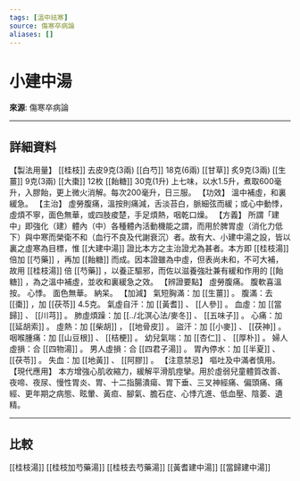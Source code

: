 ```yaml
---
tags: [溫中祛寒]
source: 傷寒卒病論
aliases: []
---
```


# 小建中湯

**來源**: 傷寒卒病論  

---

## 詳細資料
【製法用量】 [[桂枝]] 去皮9克(3兩) [[白芍]] 18克(6兩) [[甘草]] 炙9克(3兩) [[生薑]] 9克(3兩) [[大棗]] 12枚 [[飴糖]] 30克(1升)
上七味，以水1.5升，煮取600毫升，入膠飴，更上微火消解。每次200毫升，日三服。
【功效】
溫中補虛，和裏緩急。
【主治】
虛勞腹痛，溫按則痛減，舌淡苔白，脈細弦而緩；或心中動悸，虛煩不寧，面色無華，或四肢痠楚，手足煩熱，咽乾口燥。
【方義】
所謂「建中」即強化（建）體內（中）各種體內活動機能之謂，而用於脾胃虛（消化力低下）與中寒而榮衛不和（血行不良及代謝衰沉）者。故有大、小建中湯之設，皆以裏之虛寒為目標，惟 [[大建中湯]] 證比本方之主治證尤為甚者。本方即 [[桂枝湯]] 倍加 [[芍藥]] ，再加 [[飴糖]] 而成。因本證雖為中虛，但表尚未和，不可大補，故用 [[桂枝湯]] 倍 [[芍藥]] ，以養正驅邪，而佐以滋養強壯兼有緩和作用的 [[飴糖]] ，為之溫中補虛，並收和裏緩急之效。
【辨證要點】
虛勞腹痛。
腹軟喜溫按。
心悸。
面色無華。
納呆。
【加減】
氣短胸滿：加 [[生薑]] 。
腹滿：去 [[棗]] ，加 [[茯苓]] 4.5克。
氣虛自汗：加 [[黃耆]] 、 [[人參]] 。
血虛：加 [[當歸]] 、 [[川芎]] 。
肺虛煩躁：加 [[../北溟心法/麥冬]] 、 [[五味子]] 。
心痛：加 [[延胡索]] 。
虛熱：加 [[柴胡]] ， [[地骨皮]] 。
盜汗：加 [[小麥]] 、 [[茯神]] 。
咽喉腫痛：加 [[山豆根]] 、 [[桔梗]] 。
幼兒氣喘：加 [[杏仁]] 、 [[厚朴]] 。
婦人虛損：合 [[四物湯]] 。
男人虛損：合 [[四君子湯]] 。
胃內停水：加 [[半夏]] 、 [[茯苓]] 。
失血：加 [[地黃]] 、 [[阿膠]] 。
【注意禁忌】
嘔吐及中滿者慎用。
【現代應用】
本方增強心肌收縮力，緩解平滑肌痙攣。用於虛弱兒童體質改善、夜啼、夜尿、慢性胃炎、胃、十二指腸潰瘍、胃下垂、三叉神經痛、偏頭痛、痛經、更年期之病態、眩暈、黃疸、腳氣、膽石症、心悸亢進、低血壓、陰萎、遺精。

---

## 比較
[[桂枝湯]]
[[桂枝加芍藥湯]]
[[桂枝去芍藥湯]]
[[黃耆建中湯]]
[[當歸建中湯]]
